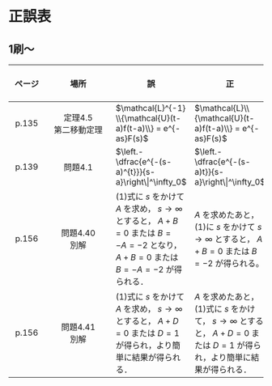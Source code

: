 # 正誤表
## 1刷〜
| &nbsp;&nbsp;&nbsp;&nbsp;&nbsp;&nbsp;&nbsp;&nbsp;&nbsp;&nbsp;&nbsp;&nbsp;&nbsp; <br>ページ<br>&nbsp; |&nbsp;&nbsp;&nbsp;&nbsp;&nbsp;&nbsp;&nbsp;&nbsp;&nbsp;&nbsp;&nbsp;&nbsp;&nbsp;&nbsp;&nbsp;&nbsp;&nbsp;&nbsp;&nbsp;&nbsp;&nbsp;&nbsp;&nbsp;&nbsp;&nbsp;&nbsp;&nbsp; <br>場所<br>&nbsp; |  &nbsp;<br>誤<br>&nbsp;  |  &nbsp;<br>正<br>&nbsp;  | &nbsp;&nbsp;&nbsp;&nbsp;&nbsp;&nbsp;&nbsp;&nbsp;&nbsp; <br>備考<br>&nbsp;&nbsp;&nbsp;&nbsp;&nbsp;&nbsp; |
| :---: | :------: | ---- | ---- | ---- |
|p.135|定理4.5<br>第二移動定理|$\mathcal{L}^{-1} \\{\mathcal{U}(t-a)f(t-a)\\} = e^{-as}F(s)$|$\mathcal{L}\\{\mathcal{U}(t-a)f(t-a)\\} = e^{-as}F(s)$||
|p.139|問題4.1|$\left.-\dfrac{e^{-(s-a)^{t}}}{s-a}\right\\|^\infty_0$|$\left.-\dfrac{e^{-(s-a)t}}{s-a}\right\\|^\infty_0$||
|p.156|問題4.40<br>別解| (1)式に $s$ をかけて $A$ を求め， $s\rightarrow\infty$ とすると， $A+B=0$ または $B=-A=-2$ となり， $A+B=0$ または $B=-A=-2$ が得られる．|$A$ を求めたあと，(1)に $s$ をかけて $s\rightarrow\infty$ とすると， $A+B=0$ または $B=-2$ が得られる。||
|p.156|問題4.41<br>別解|(1)式に $s$ をかけて $A$ を求め， $s\rightarrow\infty$ とすると， $A+D=0$ または $D=1$ が得られ，より簡単に結果が得られる．|$A$ を求めたあと，(1)式に $s$ をかけて， $s\rightarrow\infty$ とすると， $A+D=0$ または $D=1$ が得られ，より簡単に結果が得られる．||
